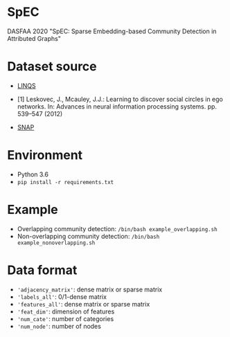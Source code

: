# SpEC
DASFAA 2020 "SpEC: Sparse Embedding-based Community Detection in Attributed Graphs"

# Dataset source
+ [LINQS](https://linqs.soe.ucsc.edu/data)

- [1] Leskovec, J., Mcauley, J.J.: Learning to discover social circles in ego networks. In: Advances in neural information processing systems. pp. 539–547 (2012)

+ [SNAP](http://snap.stanford.edu/data/index.html)

# Environment
+ Python 3.6
+ `pip install -r requirements.txt`

# Example
+ Overlapping community detection: `/bin/bash example_overlapping.sh`
+ Non-overlapping community detection: `/bin/bash example_nonoverlapping.sh`

# Data format
+ `'adjacency_matrix'`: dense matrix or sparse matrix
+ `'labels_all'`: 0/1-dense matrix
+ `'features_all'`: dense matrix or sparse matrix
+ `'feat_dim'`: dimension of features
+ `'num_cate'`: number of categories
+ `'num_node'`: number of nodes
